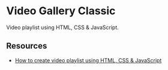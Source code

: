 # Video Gallery Classic

Video playlist using HTML, CSS & JavaScript.

## Resources

- [How to create video playlist using HTML, CSS & JavaScript](https://stechwebapp.blogspot.com/2021/09/how-to-create-video-playlist-using-javascript.html?m=1)
